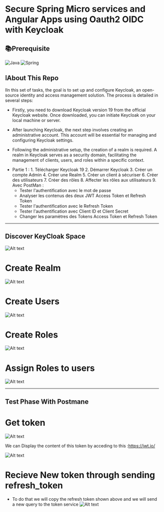 # Secure Spring Micro services and Angular Apps using Oauth2 OIDC  with Keycloak

## 📚Prerequisite

![Java](https://img.shields.io/badge/java-%23ED8B00.svg?style=for-the-badge&logo=openjdk&logoColor=white)
![Spring](https://img.shields.io/badge/spring-%236DB33F.svg?style=for-the-badge&logo=spring&logoColor=white)



## ❕About This Repo

IIn this set of tasks, the goal is to set up and configure Keycloak, an open-source identity and access management solution. The process is detailed in several steps:

- Firstly, you need to download Keycloak version 19 from the official Keycloak website. Once downloaded, you can initiate Keycloak on your local machine or server.

- After launching Keycloak, the next step involves creating an administrative account. This account will be essential for managing and configuring Keycloak settings.

- Following the administrative setup, the creation of a realm is required. A realm in Keycloak serves as a security domain, facilitating the management of clients, users, and roles within a specific context.

* Partie 1 : 
            1. Télécharger Keycloak 19
            2. Démarrer Keycloak
            3. Créer un compte Admin
            4. Créer une Realm
            5. Créer un client à sécuriser
            6. Créer des utilisateurs
            7. Créer des rôles
            8. Affecter les rôles aux utilisateurs
            9. Avec PostMan :
    - Tester l'authentification avec le mot de passe
    - Analyser les contenus des deux JWT Access Token et Refresh Token
    - Tester l'authentification avec le Refresh Token
    - Tester l'authentification avec Client ID et Client Secret
    - Changer les paramètres des Tokens Access Token et Refresh Token
************************************************************************************************************************************************************************
  ## Discover KeyCloak Space

![Alt text](image-1.png)

  # Create Realm
  ![Alt text](image.png)
  # Create Users
  ![Alt text](image-2.png)
  # Create Roles
  ![Alt text](image-3.png)
  # Assign Roles to users
  ![Alt text](image-4.png)

  
************************************************************************************************************************************************************************

## Test Phase With Postmane 

# Get token 

![Alt text](image-5.png)

We can Display the content of this token by acceding to this :https://jwt.io/

![Alt text](image-6.png)


# Recieve New token through sending refresh_token

- To do that we will copy the refresh token shown above and we will send a new query to the token service 
     ![Alt text](image-7.png)

     